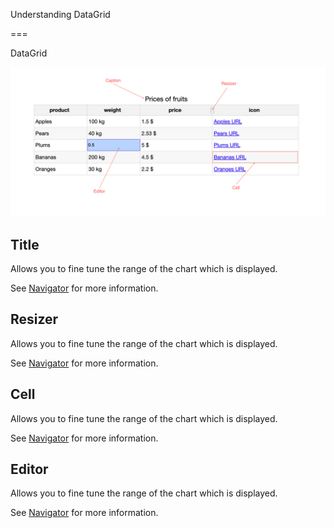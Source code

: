 Understanding DataGrid

===

DataGrid 

![datagrid.png](datagrid.png)


Title
---------

Allows you to fine tune the range of the chart which is displayed.

See [Navigator](https://highcharts.com/docs/stock/navigator) for more information.

Resizer
---------

Allows you to fine tune the range of the chart which is displayed.

See [Navigator](https://highcharts.com/docs/stock/navigator) for more information.


Cell
---------

Allows you to fine tune the range of the chart which is displayed.

See [Navigator](https://highcharts.com/docs/stock/navigator) for more information.

Editor
---------

Allows you to fine tune the range of the chart which is displayed.

See [Navigator](https://highcharts.com/docs/stock/navigator) for more information.